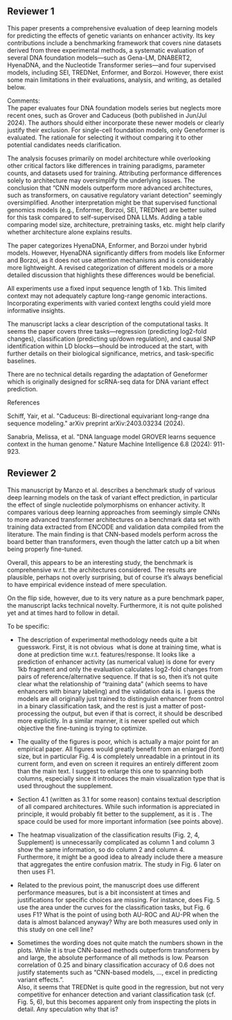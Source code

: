## Reviewer 1

This paper presents a comprehensive evaluation of deep learning models for predicting the effects of genetic variants on enhancer activity. Its key contributions include a benchmarking framework that covers nine datasets derived from three experimental methods, a systematic evaluation of several DNA foundation models—such as Gena-LM, DNABERT2, HyenaDNA, and the Nucleotide Transformer series—and four supervised models, including SEI, TREDNet, Enformer, and Borzoi. However, there exist some main limitations in their evaluations, analysis, and writing, as detailed below.  
  
  
Comments:  
The paper evaluates four DNA foundation models series but neglects more recent ones, such as Grover and Caduceus (both published in Jun/Jul 2024). The authors should either incorporate these newer models or clearly justify their exclusion. For single-cell foundation models, only Geneformer is evaluated. The rationale for selecting it without comparing it to other potential candidates needs clarification.  
  
The analysis focuses primarily on model architecture while overlooking other critical factors like differences in training paradigms, parameter counts, and datasets used for training. Attributing performance differences solely to architecture may oversimplify the underlying issues. The conclusion that “CNN models outperform more advanced architectures, such as transformers, on causative regulatory variant detection” seemingly oversimplified. Another interpretation might be that supervised functional genomics models (e.g., Enformer, Borzoi, SEI, TREDNet) are better suited for this task compared to self-supervised DNA LLMs. Adding a table comparing model size, architecture, pretraining tasks, etc. might help clarify whether architecture alone explains results.  
  
The paper categorizes HyenaDNA, Enformer, and Borzoi under hybrid models. However, HyenaDNA significantly differs from models like Enformer and Borzoi, as it does not use attention mechanisms and is considerably more lightweight. A revised categorization of different models or a more detailed discussion that highlights these differences would be beneficial.  
  
All experiments use a fixed input sequence length of 1 kb. This limited context may not adequately capture long-range genomic interactions. Incorporating experiments with varied context lengths could yield more informative insights.  
  
The manuscript lacks a clear description of the computational tasks. It seems the paper covers three tasks—regression (predicting log2-fold changes), classification (predicting up/down regulation), and causal SNP identification within LD blocks—should be introduced at the start, with further details on their biological significance, metrics, and task-specific baselines.  
  
There are no technical details regarding the adaptation of Geneformer which is originally designed for scRNA-seq data for DNA variant effect prediction.  
  
  
  
References  
  
Schiff, Yair, et al. "Caduceus: Bi-directional equivariant long-range dna sequence modeling." arXiv preprint arXiv:2403.03234 (2024).  
  
Sanabria, Melissa, et al. "DNA language model GROVER learns sequence context in the human genome." Nature Machine Intelligence 6.8 (2024): 911-923.

## Reviewer 2

This manuscript by Manzo et al. describes a benchmark study of various deep learning models on the task of variant effect prediction, in particular the effect of single nucleotide polymorphisms on enhancer activity. It compares various deep learning approaches from seemingly simple CNNs to more advanced transformer architectures on a benchmark data set with training data extracted from ENCODE and validation data compiled from the literature. The main finding is that CNN-based models perform across the board better than transformers, even though the latter catch up a bit when being properly fine-tuned.  
  
Overall, this appears to be an interesting study, the benchmark is comprehensive w.r.t. the architectures considered. The results are plausible, perhaps not overly surprising, but of course it’s always beneficial to have empirical evidence instead of mere speculation.  
  
On the flip side, however, due to its very nature as a pure benchmark paper, the manuscript lacks technical novelty. Furthermore, it is not quite polished yet and at times hard to follow in detail.  
  
To be specific:  
- The description of experimental methodology needs quite a bit guesswork. First, it is not obvious  what is done at training time, what is done at prediction time w.r.t. features/response. It looks like  a prediction of enhancer activity (as numerical value) is done for every 1kb fragment and only the evaluation calculates log2-fold changes from pairs of reference/alternative sequence. If that is so, then it’s not quite clear what the relationship of “training data” (which seems to have enhancers with binary labeling) and the validation data is. I guess the models are all originally just trained to distinguish enhancer from control in a binary classification task, and the rest is just a matter of post-processing the output, but even if that is correct, it should be described more explicitly. In a similar manner, it is never spelled out which objective the fine-tuning is trying to optimize.  
  
- The quality of the figures is poor, which is actually a major point for an empirical paper. All figures would greatly benefit from an enlarged (font) size, but in particular Fig. 4 is completely unreadable in a printout in its current form, and even on screen it requires an entirely different zoom than the main text. I suggest to enlarge this one to spanning both columns, especially since it introduces the main visualization type that is used throughout the supplement.  
  
- Section 4.1 (written as 3.1 for some reason) contains textual description of all compared architectures. While such information is appreciated in principle, it would probably fit better to the supplement, as it is . The space could be used for more important information (see points above).  
  
- The heatmap visualization of the classification results (Fig. 2, 4, Supplement) is unnecessarily complicated as column 1 and column 3 show the same information, so do column 2 and column 4.  
Furthermore, it might be a good idea to already include there a measure that aggregates the entire confusion matrix. The study in Fig. 6 later on then uses F1.  
  
- Related to the previous point, the manuscript does use different performance measures, but is a bit inconsistent at times and justifications for specific choices are missing. For instance, does Fig. 5 use the area under the curves for the classification tasks, but Fig. 6 uses F1? What is the point of using both AU-ROC and AU-PR when the data is almost balanced anyway? Why are both measures used only in this study on one cell line?  
  
- Sometimes the wording does not quite match the numbers shown in the plots. While it is true CNN-based methods outperform transformers by and large, the absolute performance of all methods is low. Pearson correlation of 0.25 and binary classification accuracy of 0.6 does not justify statements such as “CNN-based models, …, excel in predicting variant effects.”.  
Also, it seems that TREDNet is quite good in the regression, but not very competitive for enhancer detection and variant classification task (cf. Fig. 5, 6), but this becomes apparent only from inspecting the plots in detail. Any speculation why that is?